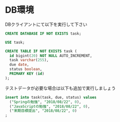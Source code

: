 # DB環境


DBクライアントにて以下を実行して下さい
```sql
CREATE DATABASE IF NOT EXISTS task;

USE task;

CREATE TABLE IF NOT EXISTS task (
  id bigint(20) NOT NULL AUTO_INCREMENT,
  task varchar(255),
  due date,
  status boolean,
  PRIMARY KEY (id)
);
```

テストデータが必要な場合は以下も追加で実行しましょう

```sql
insert into task(task, due, status) values 
  ("Springの勉強", "2018/08/22", 0),
  ("JavaScriptの勉強", "2018/08/22", 0),
  ("来期目標提出", "2018/08/22", 0)
;
```

